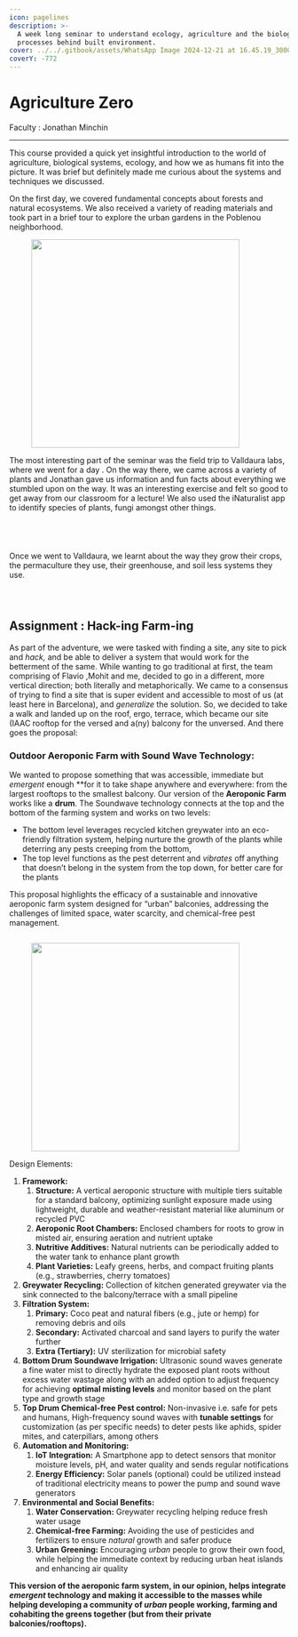 ```yaml
---
icon: pagelines
description: >-
  A week long seminar to understand ecology, agriculture and the biological
  processes behind built environment.
cover: ../../.gitbook/assets/WhatsApp Image 2024-12-21 at 16.45.19_3000d0b0.jpg
coverY: -772
---
```


# Agriculture Zero

Faculty : Jonathan Minchin&#x20;

***



This course provided a quick yet insightful introduction to the world of agriculture, biological systems, ecology, and how we as humans fit into the picture. It was brief but definitely made me curious about the systems and techniques we discussed.&#x20;

On the first day, we covered fundamental concepts about forests and natural ecosystems. We also received a variety of reading materials and took part in a brief tour to explore the urban gardens in the Poblenou neighborhood.

<figure><img src="../../.gitbook/assets/WhatsApp Image 2024-12-21 at 15.45.49_6e77a578.jpg" alt="" width="375"><figcaption></figcaption></figure>



The most interesting part of the seminar was the field trip to Valldaura labs, where we went for a day . On the way there, we came across a variety of plants and Jonathan gave us information and fun facts about everything we stumbled upon on the way. It was an interesting exercise and felt so good to get away from our classroom for a lecture! We also used the iNaturalist app to identify species of plants, fungi amongst other things.&#x20;



<div><figure><img src="../../.gitbook/assets/WhatsApp Image 2024-12-21 at 15.45.49_9e11cced.jpg" alt=""><figcaption></figcaption></figure> <figure><img src="../../.gitbook/assets/WhatsApp Image 2024-12-21 at 15.45.49_31b843a2.jpg" alt=""><figcaption></figcaption></figure> <figure><img src="../../.gitbook/assets/WhatsApp Image 2024-12-21 at 15.45.49_b8b9eb87.jpg" alt=""><figcaption></figcaption></figure></div>

<figure><img src="../../.gitbook/assets/WhatsApp Image 2024-12-21 at 15.45.49_c6728dd6.jpg" alt=""><figcaption></figcaption></figure>

Once we went to Valldaura, we learnt about the way they grow their crops, the permaculture they use, their greenhouse, and soil less systems they use.&#x20;



<div><figure><img src="../../.gitbook/assets/WhatsApp Image 2024-12-21 at 15.45.49_911598d2 (1).jpg" alt=""><figcaption></figcaption></figure> <figure><img src="../../.gitbook/assets/WhatsApp Image 2024-12-21 at 15.45.49_ecf1d929.jpg" alt=""><figcaption></figcaption></figure></div>

<figure><img src="../../.gitbook/assets/WhatsApp Image 2024-12-21 at 15.45.49_65d3e982.jpg" alt=""><figcaption></figcaption></figure>







## Assignment : Hack-ing Farm-ing



As part of the adventure, we were tasked with finding a site, any site to pick and _hack,_ and be able to deliver a system that would work for the betterment of the same. While wanting to go traditional at first, the team comprising of Flavio ,Mohit and me, decided to go in a different, more vertical direction; both literally and metaphorically. We came to a consensus of trying to find a site that is super evident and accessible to most of us (at least here in Barcelona), and _generalize_ the solution. So, we decided to take a walk and landed up on the roof, ergo, terrace, which became our site (IAAC rooftop for the versed and a(ny) balcony for the unversed. And there goes the proposal:

### Outdoor Aeroponic Farm with Sound Wave Technology:

We wanted to propose something that was accessible, immediate but _emergent_ enough \*\*for it to take shape anywhere and everywhere: from the largest rooftops to the smallest balcony. Our version of the **Aeroponic Farm** works like a **drum**. The Soundwave technology connects at the top and the bottom of the farming system and works on two levels:

* The bottom level leverages recycled kitchen greywater into an eco-friendly filtration system, helping nurture the growth of the plants while deterring any pests creeping from the bottom,
* The top level functions as the pest deterrent and _vibrates_ off anything that doesn’t belong in the system from the top down, for better care for the plants

This proposal highlights the efficacy of a sustainable and innovative aeroponic farm system designed for “urban” balconies, addressing the challenges of limited space, water scarcity, and chemical-free pest management.



<div><figure><img src="../../.gitbook/assets/image (1).png" alt=""><figcaption></figcaption></figure> <figure><img src="../../.gitbook/assets/image.png" alt="" width="375"><figcaption></figcaption></figure></div>

Design Elements:

1. **Framework:**
   1. **Structure:** A vertical aeroponic structure with multiple tiers suitable for a standard balcony, optimizing sunlight exposure made using lightweight, durable and weather-resistant material like aluminum or recycled PVC
   2. **Aeroponic Root Chambers:** Enclosed chambers for roots to grow in misted air, ensuring aeration and nutrient uptake
   3. **Nutritive Additives:** Natural nutrients can be periodically added to the water tank to enhance plant growth
   4. **Plant Varieties:** Leafy greens, herbs, and compact fruiting plants (e.g., strawberries, cherry tomatoes)
2. **Greywater Recycling:** Collection of kitchen generated greywater via the sink connected to the balcony/terrace with a small pipeline
3. **Filtration System:**
   1. **Primary:** Coco peat and natural fibers (e.g., jute or hemp) for removing debris and oils
   2. **Secondary:** Activated charcoal and sand layers to purify the water further
   3. **Extra (Tertiary):** UV sterilization for microbial safety
4. **Bottom Drum Soundwave Irrigation:** Ultrasonic sound waves generate a fine water mist to directly hydrate the exposed plant roots without excess water wastage along with an added option to adjust frequency for achieving **optimal misting levels** and monitor based on the plant type and growth stage
5. **Top Drum Chemical-free Pest control:** Non-invasive i.e. safe for pets and humans, High-frequency sound waves with **tunable settings** for customization (as per specific needs) to deter pests like aphids, spider mites, and caterpillars, among others
6. **Automation and Monitoring:**
   1. **IoT Integration:** A Smartphone app to detect sensors that monitor moisture levels, pH, and water quality and sends regular notifications
   2. **Energy Efficiency:** Solar panels (optional) could be utilized instead of traditional electricity means to power the pump and sound wave generators
7. **Environmental and Social Benefits:**
   1. **Water Conservation:** Greywater recycling helping reduce fresh water usage
   2. **Chemical-free Farming:** Avoiding the use of pesticides and fertilizers to ensure _natural_ growth and safer produce
   3. **Urban Greening:** Encouraging _urban_ people to grow their own food, while helping the immediate context by reducing urban heat islands and enhancing air quality

**This version of the aeroponic farm system, in our opinion, helps integrate&#x20;**_**emergent**_**&#x20;technology and making it accessible to the masses while helping developing a community of&#x20;**_**urban**_**&#x20;people working, farming and cohabiting the greens together (but from their private balconies/rooftops).**













